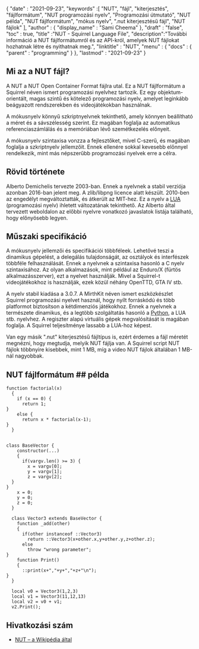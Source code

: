 {
  "date" : "2021-09-23", 
  "keywords" :[ "NUT", "fájl", "kiterjesztés", "fájlformátum", "NUT programozási nyelv", "Programozási útmutató", "NUT példa", "NUT fájlformátum", "mókus nyelv", ".nut kiterjesztésű fájl", "NUT fájlok" ],
  "author" : {
    "display_name" : "Sami Cheema"
},
  "draft" : "false",
  "toc" : true,
  "title" :"NUT - Squirrel Language File",
  "description":"További információ a NUT fájlformátumról és az API-król, amelyek NUT fájlokat hozhatnak létre és nyithatnak meg.",
  "linktitle" : "NUT",
  "menu" : {
    "docs" : {
      "parent" : "programming"
}
},
  "lastmod" : "2021-09-23"
}

## Mi az a NUT fájl?

A NUT a NUT Open Container Format fájlra utal. Ez a NUT fájlformátum a Squirrel néven ismert programozási nyelvhez tartozik. Ez egy objektum-orientált, magas szintű és kötelező programozási nyelv, amelyet leginkább beágyazott rendszerekben és videojátékokban használnak.

A mókusnyelv könnyű szkriptnyelvnek tekinthető, amely könnyen beállítható a méret és a sávszélesség szerint. Ez magában foglalja az automatikus referenciaszámlálás és a memóriában lévő szemétkezelés előnyeit.

A mókusnyelv szintaxisa vonzza a fejlesztőket, mivel C-szerű, és magában foglalja a szkriptnyelv jellemzőit. Ennek ellenére sokkal kevesebb előnnyel rendelkezik, mint más népszerűbb programozási nyelvek erre a célra.



## Rövid története ##

Alberto Demichelis tervezte 2003-ban. Ennek a nyelvnek a stabil verziója azonban 2016-ban jelent meg. A zlib/libpng licence alatt készült. 2010-ben az engedélyt megváltoztatták, és átkerült az MIT-hez. Ez a nyelv a [LUA](/hu/programming/lua/) (programozási nyelv) ihletett változatának tekinthető. Az Alberto által tervezett weboldalon az előbbi nyelvre vonatkozó javaslatok listája található, hogy előnyösebb legyen.


## Műszaki specifikáció ##

A mókusnyelv jellemzői és specifikációi többféleek. Lehetővé teszi a dinamikus gépelést, a delegálás tulajdonságát, az osztályok és interfészek többféle felhasználását. Ennek a nyelvnek a szintaxisa hasonló a C nyelv szintaxisához. Az olyan alkalmazások, mint például az Enduro/X (fürtös alkalmazásszerver), ezt a nyelvet használják. Mivel a Squirrel-t videojátékokhoz is használják, ezek közül néhány OpenTTD, GTA IV stb.

A nyelv stabil kiadása a 3.0.7. A MirthKit néven ismert eszközkészlet Squirrel programozási nyelvet használ, hogy nyílt forráskódú és több platformot biztosítson a kétdimenziós játékokhoz. Ennek a nyelvnek a természete dinamikus, és a legtöbb szolgáltatás hasonló a [Python](/hu/programming/py/), a LUA stb. nyelvhez. A regiszter alapú virtuális gépek megvalósítását is magában foglalja. A Squirrel teljesítménye lassabb a LUA-hoz képest.

Van egy másik ".nut" kiterjesztésű fájltípus is, ezért érdemes a fájl méretét megnézni, hogy megtudja, melyik NUT fájlja van. A Squirrel script NUT fájlok többnyire kisebbek, mint 1 MB, míg a video NUT fájlok általában 1 MB-nál nagyobbak.


## NUT fájlformátum ## példa

```
function factorial(x)
  {
    if (x == 0) {
      return 1;
}
    else {
      return x * factorial(x-1);
}
  }
```

```

class BaseVector {
    constructor(...)
    {
      if(vargv.len() >= 3) {
        x = vargv[0];
        y = vargv[1];
        z = vargv[2];
  }
}
    x = 0;
    y = 0;
    z = 0;
  }

  class Vector3 extends BaseVector {
    function _add(other)
    {
      if(other instanceof ::Vector3)
        return ::Vector3(x+other.x,y+other.y,z+other.z);
      else
        throw "wrong parameter";
}
    function Print()
    {
      ::print(x+","+y+","+z+"\n");
}
  }

  local v0 = Vector3(1,2,3)
  local v1 = Vector3(11,12,13)
  local v2 = v0 + v1;
  v2.Print();

```

## Hivatkozási szám

* [NUT – a Wikipédia által](https://en.wikipedia.org/wiki/Squirrel_(programming_language))



